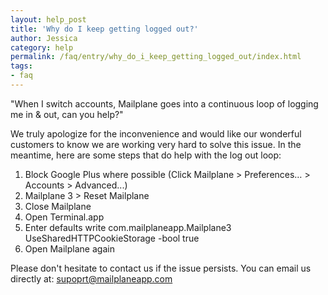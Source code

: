 ```yaml
---
layout: help_post
title: 'Why do I keep getting logged out?'
author: Jessica
category: help
permalink: /faq/entry/why_do_i_keep_getting_logged_out/index.html
tags:
- faq
---
```




"When I switch accounts, Mailplane goes into a continuous loop of logging me in & out, can you help?"


We truly apologize for the inconvenience and would like our wonderful customers to know we are working very hard to solve this issue.  In the meantime, here are some steps that do help with the log out loop:

1) Block Google Plus where possible (Click Mailplane > Preferences… > Accounts > Advanced...)
2) Mailplane 3 > Reset Mailplane
3) Close Mailplane
4) Open Terminal.app
5) Enter defaults write com.mailplaneapp.Mailplane3 UseSharedHTTPCookieStorage -bool true
6) Open Mailplane again

Please don't hesitate to contact us if the issue persists.  You can email us directly at: supoprt@mailplaneapp.com



